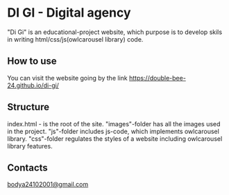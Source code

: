# DI GI - Digital agency 
"Di Gi" is an educational-project website, which purpose is to develop skils in writing html/css/js(owlcarousel library) code. 
## How to use
You can visit the website going by the link https://double-bee-24.github.io/di-gi/ 
## Structure
index.html - is the root of the site. "images"-folder has all the images used in the project. "js"-folder includes js-code, which implements owlcarousel library. "css"-folder regulates the styles of a website including owlcarousel library features. 
## Contacts
bodya24102001@gmail.com
